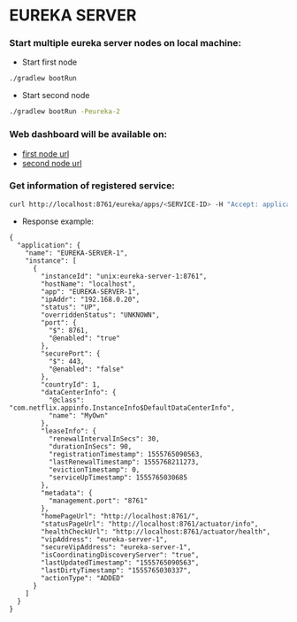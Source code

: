 # EUREKA SERVER

### Start multiple eureka server nodes on local machine:

* Start first node
```bash
./gradlew bootRun
```

* Start second node
```bash
./gradlew bootRun -Peureka-2
```

### Web dashboard will be available on:

* [first node url](http://localhost:8761)
* [second node url](http://localhost:8762)

### Get information of registered service:

```bash
curl http://localhost:8761/eureka/apps/<SERVICE-ID> -H "Accept: application/json" | jq
```

* Response example:
```code
{
  "application": {
    "name": "EUREKA-SERVER-1",
    "instance": [
      {
        "instanceId": "unix:eureka-server-1:8761",
        "hostName": "localhost",
        "app": "EUREKA-SERVER-1",
        "ipAddr": "192.168.0.20",
        "status": "UP",
        "overriddenStatus": "UNKNOWN",
        "port": {
          "$": 8761,
          "@enabled": "true"
        },
        "securePort": {
          "$": 443,
          "@enabled": "false"
        },
        "countryId": 1,
        "dataCenterInfo": {
          "@class": "com.netflix.appinfo.InstanceInfo$DefaultDataCenterInfo",
          "name": "MyOwn"
        },
        "leaseInfo": {
          "renewalIntervalInSecs": 30,
          "durationInSecs": 90,
          "registrationTimestamp": 1555765090563,
          "lastRenewalTimestamp": 1555768211273,
          "evictionTimestamp": 0,
          "serviceUpTimestamp": 1555765030685
        },
        "metadata": {
          "management.port": "8761"
        },
        "homePageUrl": "http://localhost:8761/",
        "statusPageUrl": "http://localhost:8761/actuator/info",
        "healthCheckUrl": "http://localhost:8761/actuator/health",
        "vipAddress": "eureka-server-1",
        "secureVipAddress": "eureka-server-1",
        "isCoordinatingDiscoveryServer": "true",
        "lastUpdatedTimestamp": "1555765090563",
        "lastDirtyTimestamp": "1555765030337",
        "actionType": "ADDED"
      }
    ]
  }
}
```